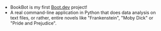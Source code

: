 
- BookBot is my first [Boot.dev](https://www.boot.dev) project!
- A real command-line application in Python that does data analysis on text files, or rather, entire novels like "Frankenstein", "Moby Dick" or "Pride and Prejudice". 
